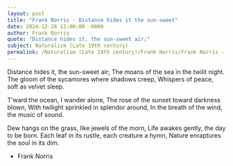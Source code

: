 ```yaml
---
layout: post
title: "Frank Norris - Distance hides it the sun-sweet"
date: 2024-12-28 12:00:00 -0000
author: Frank Norris
quote: "Distance hides it, the sun-sweet air;"
subject: Naturalism (Late 19th century)
permalink: /Naturalism (Late 19th century)/Frank Norris/Frank Norris - Distance hides it the sun-sweet
---
```


Distance hides it, the sun-sweet air;
The moans of the sea in the twilit night.
The gloom of the sycamores where shadows creep,
Whispers of peace, soft as velvet sleep.

T’ward the ocean, I wander alone,
The rose of the sunset toward darkness blown,
With twilight sprinkled in splendor around,
In the breath of the wind, the music of sound.

Dew hangs on the grass, like jewels of the morn,
Life awakes gently, the day to be born.
Each leaf in its rustle, each creature a hymn,
Nature enraptures the soul in its dim.

- Frank Norris
